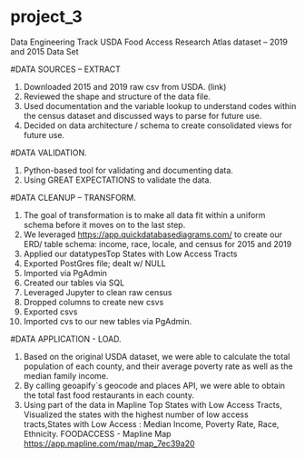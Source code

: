 # project_3

Data Engineering Track 
USDA Food Access Research Atlas dataset – 2019 and 2015 Data Set

#DATA SOURCES – EXTRACT
1.	Downloaded 2015 and 2019 raw csv from USDA. (link)
2.	Reviewed the shape and structure of the data file. 
3.	Used documentation and the variable lookup to understand codes within the census dataset and discussed ways to parse for future use. 
4.	Decided on data architecture / schema to create consolidated views for future use.
   
#DATA VALIDATION.

1. Python-based tool for validating and documenting data.
2. Using GREAT EXPECTATIONS to validate the data.
 
#DATA CLEANUP – TRANSFORM.
1. The goal of transformation is to make all data fit within a uniform schema before it moves on to the last step.
2. We leveraged https://app.quickdatabasediagrams.com/ to create our ERD/ table schema: income, race, locale, and census for 2015 and 2019
3. Applied our datatypesTop States with Low Access Tracts
4. Exported PostGres file; dealt w/ NULL
5. Imported via PgAdmin
6. Created our tables via SQL
7. Leveraged Jupyter to clean raw census
8. Dropped columns to create new csvs
9. Exported csvs
10. Imported cvs to our new tables via PgAdmin.

#DATA APPLICATION - LOAD.
1. Based on the original USDA dataset, we were able to calculate the total population of each county, and their average poverty rate as well as the median family income.
2. By calling geoapify´s geocode and places API, we were able to obtain the total fast food restaurants in each county. 
3. Using part of the data in Mapline Top States with Low Access Tracts, Visualized the states with the highest number of low access tracts,States with Low Access : Median Income, Poverty Rate,  Race, Ethnicity.
FOODACCESS - Mapline Map
https://app.mapline.com/map/map_7ec39a20
